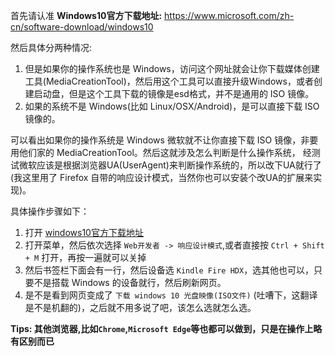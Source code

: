 首先请认准 **Windows10官方下载地址:** https://www.microsoft.com/zh-cn/software-download/windows10 <br>

然后具体分两种情况:
1. 但是如果你的操作系统也是 Windows，访问这个网址就会让你下载媒体创建工具(MediaCreationTool)，然后用这个工具可以直接升级Windows，或者创建启动盘，但是这个工具下载的镜像是esd格式，并不是通用的 ISO 镜像。
2. 如果的系统不是 Windows(比如 Linux/OSX/Android)，是可以直接下载 ISO 镜像的。

可以看出如果你的操作系统是 Windows 微软就不让你直接下载 ISO 镜像，非要用他们家的 MediaCreationTool。然后这就涉及怎么判断是什么操作系统，
经测试微软应该是根据浏览器UA(UserAgent)来判断操作系统的，所以改下UA就行了(我这里用了 Firefox 自带的响应设计模式，当然你也可以安装个改UA的扩展来实现)。

具体操作步骤如下：
1. 打开 [windows10官方下载地址](https://www.microsoft.com/zh-cn/software-download/windows10)
2. 打开菜单，然后依次选择 `Web开发者 -> 响应设计模式`,或者直接按 `Ctrl + Shift + M` 打开，再按一遍就可以关掉
3. 然后书签栏下面会有一行，然后设备选 `Kindle Fire HDX`，选其他也可以，只要不是搭载 Windows 的设备就行，然后刷新网页。
4. 是不是看到网页变成了 `下载 windows 10 光盘映像(ISO文件)` (吐嘈下，这翻译是不是机翻的)，之后就不用多说了吧，该怎么选就怎么选。

**Tips: 其他浏览器,比如`Chrome`,`Microsoft Edge`等也都可以做到，只是在操作上略有区别而已**
